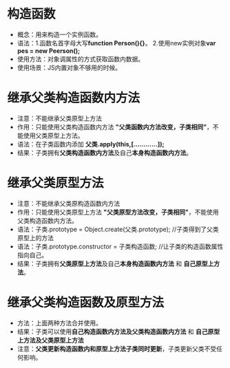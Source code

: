 # 构造函数
- 概念：用来构造一个实例函数。
- 语法：1.函数名首字母大写**function Person(){}**。 2.使用new实例对象**var pes = new Peerson();**
- 使用方法：对象调属性的方式获取函数内数据。
- 使用场景：JS内置对象不够用的时候。

# 继承父类构造函数内方法
- 注意：不能继承父类原型上方法
- 作用：只能使用父类构造函数内方法 **"父类函数内方法改变，子类相同"**，不能使用父类原型上方法。
- 语法：在子类函数内添加 **父类.apply(this,[…………]);** 
- 结果：子类拥有**父类构造函数内方法**及自己**本身构造函数内方法**。

# 继承父类原型方法
- 注意：不能继承父类原构造函数内方法
- 作用：只能使用父类原型上方法 **"父类原型方法改变，子类相同"**，不能使用父类构造函数内方法。
- 语法：子类.prototype = Object.create(父类.prototype); //子类得到了父类原型上的方法
- 语法：子类.prototype.constructor = 子类构造函数; //让子类的构造函数属性指向自己。
- 结果：子类拥有**父类原型上方法**及自己**本身构造函数内方法** 和 **自己原型上方法**。

# 继承父类构造函数及原型方法
- 方法：上面两种方法合并使用。
- 结果：子类可以使用**自己构造函数内方法及父类构造函数内方法** 和 **自己原型上方法及父类原型上方法**
- 注意：**父类更新构造函数内和原型上方法子类同时更新**，子类更新父类不受任何影响。